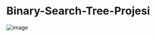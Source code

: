 # Binary-Search-Tree-Projesi


![image](https://user-images.githubusercontent.com/84620334/165121437-e8407bc9-b1bb-41c8-b175-85574208caa9.png)
